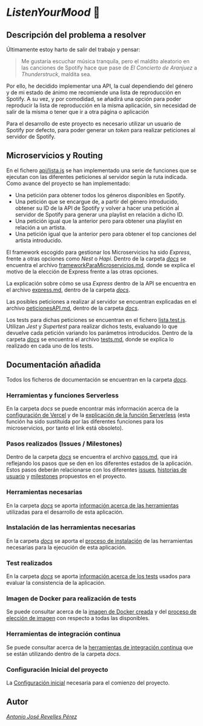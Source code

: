 # *ListenYourMood* :musical_note:


## Descripción del problema a resolver
Últimamente estoy harto de salir del trabajo y pensar:
  > Me gustaría escuchar música tranquila, pero el maldito aleatorio en las canciones de Spotify hace que pase de *El Concierto de Aranjuez* a *Thunderstruck*, maldita sea.
  
Por ello, he decidido implementar una API, la cual dependiendo del género y de mi estado de ánimo me recomiende una lista de reproducción en Spotify.
A su vez, y por comodidad, se añadirá una opción para poder reproducir la lista de reproducción en la misma aplicación, sin necesidad de salir de la misma o tener que ir a otra página o aplicación

Para el desarrollo de este proyecto es necesario utilizar un usuario de Spotify por defecto, para poder generar un *token* para realizar peticiones al servidor de Spotify.

## Microservicios y Routing
En el fichero [api/lista.js](https://github.com/antoniorev/ListenYourMood/blob/master/api/lista.js) se han implementado una serie de funciones que se ejecutan con las diferentes peticiones al servidor según la ruta indicada. Como avance del proyecto se han implementado:
  - Una petición para obtener todos los géneros disponibles en Spotify.
  - Una petición que se encargue de, a partir del género introducido, obtener su ID de la API de Spotify y volver a hacer una petición al servidor de Spotify para generar una playlist en relación a dicho ID.
  - Una petición igual que la anterior pero para obtener una playlist en relación a un artista.
  - Una petición igual que la anterior pero para obtener el top canciones del artista introducido.

El framework escogido para gestionar los Microservicios ha sido *Express*, frente a otras opciones como *Nest* o *Hapi*. Dentro de la carpeta *[docs](https://github.com/AntonioRev/ListenYourMood/tree/master/docs)* se encuentra el archivo [frameworkParaMicroservicios.md](https://github.com/AntonioRev/ListenYourMood/blob/master/docs/frameworkParaMicroservicios.md), donde se explica el motivo de la elección de Express frente a las otras opciones.

La explicación sobre cómo se usa *Express* dentro de la API se encuentra en el archivo [express.md](https://github.com/AntonioRev/ListenYourMood/blob/master/docs/express.md), dentro de la carpeta *[docs](https://github.com/AntonioRev/ListenYourMood/tree/master/docs)*.

Las posibles peticiones a realizar al servidor se encuentran explicadas en el archivo [peticionesAPI.md](https://github.com/AntonioRev/ListenYourMood/blob/master/docs/peticionesAPI.md), dentro de la carpeta *[docs](https://github.com/AntonioRev/ListenYourMood/tree/master/docs)*.

Los tests para dichas peticiones se encuentran en el fichero [lista.test.js](https://github.com/antoniorev/ListenYourMood/blob/master/tests/lista.test.js). Utilizan *Jest* y *Supertest* para realizar dichos tests, evaluando lo que devuelve cada petición variando los parámetros introducidos. Dentro de la carpeta *[docs](https://github.com/AntonioRev/ListenYourMood/tree/master/docs)* se encuentra el archivo [tests.md](https://github.com/AntonioRev/ListenYourMood/blob/master/docs/testsPeticion.md), donde se explica lo realizado en cada uno de los tests.

## Documentación añadida
Todos los ficheros de documentación se encuentran en la carpeta *[docs](https://github.com/AntonioRev/ListenYourMood/tree/master/docs)*.
### Herramientas y funciones Serverless
En la carpeta *docs* se puede encontrar más información acerca de la [configuración de Vercel](https://github.com/antoniorev/ListenYourMood/blob/master/docs/configuracionVercel.md) y de la [explicación de la función Serverless](https://github.com/antoniorev/ListenYourMood/blob/master/docs/funcionServerless.md) (esta función ha sido sustituida por las diferentes funciones para los microservicios, por tanto el link está obsoleto).


### Pasos realizados (Issues / Milestones)
Dentro de la carpeta *[docs](https://github.com/AntonioRev/ListenYourMood/tree/master/docs)* se encuentra el archivo [pasos.md](https://github.com/AntonioRev/ListenYourMood/blob/master/docs/pasos.md), que irá reflejando los pasos que se den en los diferentes estados de la aplicación. Estos pasos deberán relacionarse con los diferentes [issues](https://github.com/AntonioRev/ListenYourMood/issues), [historias de usuario](https://github.com/AntonioRev/ListenYourMood/labels/user-stories) y [milestones](https://github.com/AntonioRev/ListenYourMood/milestones) propuestos en el proyecto.

### Herramientas necesarias
En la carpeta *[docs](https://github.com/AntonioRev/ListenYourMood/tree/master/docs)* se aporta [información acerca de las herramientas](https://github.com/AntonioRev/ListenYourMood/blob/master/docs/herramientas.md) utilizadas para el desarrollo de esta aplicación.

### Instalación de las herramientas necesarias
En la carpeta *[docs](https://github.com/AntonioRev/ListenYourMood/tree/master/docs)* se aporta el [proceso de instalación](https://github.com/AntonioRev/ListenYourMood/blob/master/docs/instalacionHerramientas.md) de las herramientas necesarias para la ejecución de esta aplicación.

### Test realizados
En la carpeta *[docs](https://github.com/AntonioRev/ListenYourMood/tree/master/docs)* se aporta [información acerca de los tests](https://github.com/AntonioRev/ListenYourMood/blob/master/docs/tests.md) usados para evaluar la consistencia de la aplicación.

### Imagen de Docker para realización de tests
Se puede consultar acerca de la [imagen de Docker creada](https://github.com/AntonioRev/ListenYourMood/blob/master/docs/Docker.md) y del [proceso de elección de imagen](https://github.com/AntonioRev/ListenYourMood/blob/master/docs/imagenesDocker.md) con respecto a todas las disponibles.

### Herramientas de integración continua
Se puede consultar acerca de la [herramientas de integración continua](https://github.com/AntonioRev/ListenYourMood/blob/master/docs/Docker.md) que se están utilizando dentro de la carpeta *docs*.


### Configuración Inicial del proyecto
La [Configuración inicial](https://github.com/AntonioRev/ListenYourMood/blob/master/docs/ConfiguracionInicial.md) necesaria para el comienzo del proyecto.

## Autor
*[Antonio José Revelles Pérez](https://github.com/AntonioRev)*
